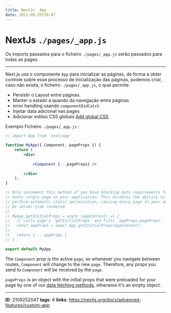 ```yaml
---
title: NextJs _App
date: 2021-09-25T20:47
---
```



# NextJs `./pages/_app.js`

Os imports passados para o ficheiro `./pages/_app.js` serão passados para todas as pages.

---

Next.js usa o componente `App` para inicializar as páginas, de forma a obter controle sobre esse processo de inicialização das páginas, podemos criar, caso não exista, o ficheiro `./pages/_app.js`, o qual permite:
- Persistir o Layout entre páginas.
- Manter o estado a quando da navegação entre páginas
- error handling usando `componentDidCatch`
- Injetar data adicional nas pages
- Adicionar estilos CSS globais [Add global CSS](https://nextjs.org/docs/basic-features/built-in-css-support#adding-a-global-stylesheet)

Exemplo Ficheiro `./pages/_app.js` : 

```jsx
// import App from 'next/app'

function MyApp({ Component, pageProps }) {
 	return (
		<div>
		
			<Component {...pageProps} />
			
		</div>
	);
}

// Only uncomment this method if you have blocking data requirements for
// every single page in your application. This disables the ability to
// perform automatic static optimization, causing every page in your app to
// be server-side rendered.
//
// MyApp.getInitialProps = async (appContext) => {
//   // calls page's `getInitialProps` and fills `appProps.pageProps`
//   const appProps = await App.getInitialProps(appContext);
//
//   return { ...appProps }
// }

export default MyApp
```

The `Component` prop is the active `page`, so whenever you navigate between routes, `Component` will change to the new `page`. Therefore, any props you send to `Component` will be received by the `page`.

`pageProps` is an object with the initial props that were preloaded for your page by one of our [data fetching methods](https://nextjs.org/docs/basic-features/data-fetching), otherwise it's an empty object.

---
**ID**:  2109252047
**tags**: #
**links**: https://nextjs.org/docs/advanced-features/custom-app
